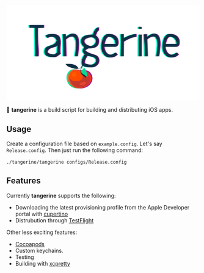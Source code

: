
![](tangerine.png)

🍊 **tangerine** is a build script for building and distributing iOS apps.

## Usage

Create a configuration file based on `example.config`. Let's say `Release.config`.
Then just run the following command:

	./tangerine/tangerine configs/Release.config

## Features

Currently **tangerine** supports the following:

* Downloading the latest provisioning profile from the Apple Developer portal with [cupertino](https://github.com/nomad/Cupertino)
* Distrubution through [TestFlight](https://www.testflightapp.com)

Other less exciting features:

* [Cocoapods](http://cocoapods.org/)
* Custom keychains.
* Testing
* Building with [xcpretty](https://github.com/supermarin/xcpretty)
